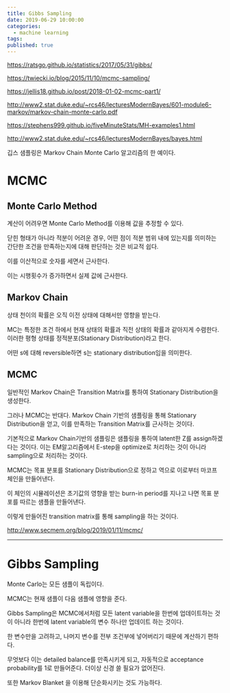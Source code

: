 ```yaml
---
title: Gibbs Sampling
date: 2019-06-29 10:00:00
categories:
  - machine learning
tags:
published: true
---
```


https://ratsgo.github.io/statistics/2017/05/31/gibbs/

https://twiecki.io/blog/2015/11/10/mcmc-sampling/

https://jellis18.github.io/post/2018-01-02-mcmc-part1/

http://www2.stat.duke.edu/~rcs46/lecturesModernBayes/601-module6-markov/markov-chain-monte-carlo.pdf

https://stephens999.github.io/fiveMinuteStats/MH-examples1.html

http://www2.stat.duke.edu/~rcs46/lecturesModernBayes/bayes.html

깁스 샘플링은 Markov Chain Monte Carlo 알고리즘의 한 예이다.

# MCMC

## Monte Carlo Method

계산이 어려우면 Monte Carlo Method를 이용해 값을 추정할 수 있다.

닫힌 형태가 아니라 적분이 어려운 경우, 어떤 점이 적분 범위 내에 있는지를 의미하는 간단한 조건을 만족하는지에 대해 판단하는 것은 비교적 쉽다.

이를 이산적으로 숫자를 세면서 근사한다.

이는 시행횟수가 증가하면서 실제 값에 근사한다.

## Markov Chain

상태 천이의 확률은 오직 이전 상태에 대해서만 영향을 받는다.

MC는 특정한 조건 하에서 현재 상태의 확률과 직전 상태의 확률과 같아지게 수렴한다. 이러한 평형 상태를 정적분포(Stationary Distribution)라고 한다.

어떤 s에 대해 reversible하면 s는 stationary distribution임을 의미한다.

## MCMC

일반적인 Markov Chain은 Transition Matrix를 통하여 Stationary Distribution을 생성한다.

그러나 MCMC는 반대다. Markov Chain 기반의 샘플링을 통해 Stationary Distribution을 얻고, 이를 만족하는 Transition Matrix를 근사하는 것이다.

기본적으로 Markov Chain기반의 샘플링은 샘플링을 통하여 latent한 Z를 assign하겠다는 것이다. 이는 EM알고리즘에서 E-step을 optimize로 처리하는 것이 아니라 sampling으로 처리하는 것이다.

MCMC는 목표 분포를 Stationary Distribution으로 정하고 역으로 이로부터 마코프 체인을 만들어낸다.

이 체인의 시뮬레이션은 초기값의 영향을 받는 burn-in period를 지나고 나면 목표 분포를 따르는 샘플을 만들어낸다.

이렇게 만들어진 transition matrix를 통해 sampling을 하는 것이다.

http://www.secmem.org/blog/2019/01/11/mcmc/

---

# Gibbs Sampling

Monte Carlo는 모든 샘플이 독립이다.

MCMC는 현재 샘플이 다음 샘플에 영향을 준다.

Gibbs Sampling은 MCMC에서처럼 모든 latent variable을 한번에 업데이트하는 것이 아니라 한번에 latent variable의 변수 하나만 업데이트 하는 것이다.

한 변수만을 고려하고, 나머지 변수를 전부 조건부에 넣어버리기 때문에 계산하기 편하다.

무엇보다 이는 detailed balance를 만족시키게 되고, 자동적으로 acceptance probability를 1로 만들어준다. 더이상 신경 쓸 필요가 없어진다.

또한 Markov Blanket 을 이용해 단순화시키는 것도 가능하다.
